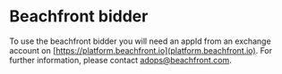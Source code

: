 # Beachfront bidder

To use the beachfront bidder you will need an appId from an exchange 
account on [https://platform.beachfront.io](platform.beachfront.io).
For further information, please contact adops@beachfront.com.

